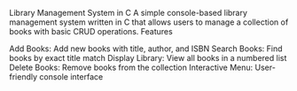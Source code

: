 Library Management System in C
A simple console-based library management system written in C that allows users to manage a collection of books with basic CRUD operations.
Features

Add Books: Add new books with title, author, and ISBN
Search Books: Find books by exact title match
Display Library: View all books in a numbered list
Delete Books: Remove books from the collection
Interactive Menu: User-friendly console interface
